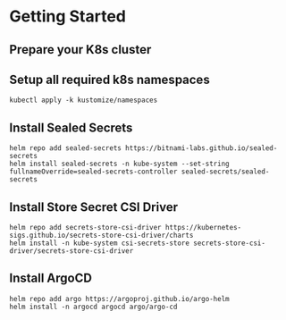 # Getting Started

## Prepare your K8s cluster

## Setup all required k8s namespaces

```
kubectl apply -k kustomize/namespaces
```

## Install Sealed Secrets

```
helm repo add sealed-secrets https://bitnami-labs.github.io/sealed-secrets
helm install sealed-secrets -n kube-system --set-string fullnameOverride=sealed-secrets-controller sealed-secrets/sealed-secrets
```

## Install Store Secret CSI Driver

```
helm repo add secrets-store-csi-driver https://kubernetes-sigs.github.io/secrets-store-csi-driver/charts
helm install -n kube-system csi-secrets-store secrets-store-csi-driver/secrets-store-csi-driver
```

## Install ArgoCD

```
helm repo add argo https://argoproj.github.io/argo-helm
helm install -n argocd argocd argo/argo-cd
```
